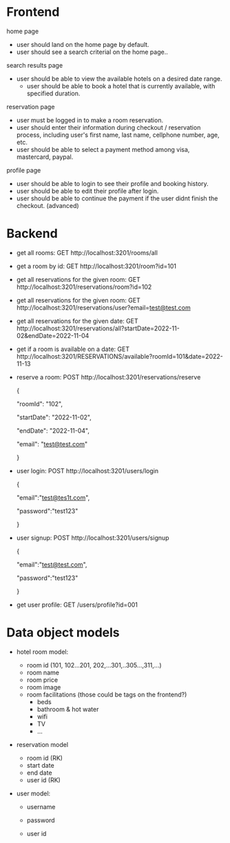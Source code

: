 # Frontend

home page

- user should land on the home page by default.
- user should see a search criterial on the home page..

search results page

- user should be able to view the available hotels on a desired date range.
  - user should be able to book a hotel that is currently available, with specified duration.  

reservation page

- user must be logged in to make a room reservation.
- user should enter their information during checkout / reservation process, including user's first name, last name, cellphone number, age, etc.
- user should be able to select a payment method among visa, mastercard, paypal. 

profile page

- user should be able to login to see their profile and booking history.
- user should be able to edit their profile after login.
- user should be able to continue the payment if the user didnt finish the checkout. (advanced)





# Backend

- get all rooms: GET http://localhost:3201/rooms/all

- get a room by id: GET http://localhost:3201/room?id=101

  

- get all reservations for the given room: GET http://localhost:3201/reservations/room?id=102

- get all reservations for the given room: GET http://localhost:3201/reservations/user?email=test@test.com

- get all reservations for the given date: GET http://localhost:3201/reservations/all?startDate=2022-11-02&endDate=2022-11-04

- get if a room is available on a date: GET http://localhost:3201/RESERVATIONS/available?roomId=101&date=2022-11-13

- reserve a room: POST http://localhost:3201/reservations/reserve

  {

    "roomId": "102",

    "startDate": "2022-11-02",

    "endDate": "2022-11-04",

    "email": "test@test.com"

  }

  

- user login: POST http://localhost:3201/users/login

  {

    "email":"test@tes1t.com",

    "password":"test123"

  }

- user signup: POST http://localhost:3201/users/signup

  {

    "email":"test@test.com",

    "password":"test123"

  }

- get user profile: GET /users/profile?id=001



# Data object models

- hotel room model:
  - room id (101, 102...201, 202,...301,..305...,311,...)
  - room name
  - room price
  - room image
  - room facilitations (those could be tags on the frontend?)
    - beds
    - bathroom & hot water
    - wifi
    - TV
    - ...
  
- reservation model
  - room id (RK)
  - start date
  - end date
  - user id  (RK)
  
- user model:
  - username
  
  - password
  
  - user id
  
    